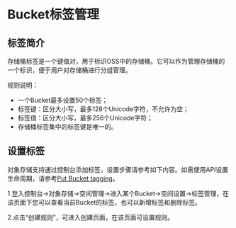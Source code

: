 # Bucket标签管理

## 标签简介

存储桶标签是一个键值对，用于标识OSS中的存储桶。它可以作为管理存储桶的一个标识，便于用户对存储桶进行分组管理。

规则说明：
- 一个Bucket最多设置50个标签；
- 标签键：区分大小写，最多128个Unicode字符，不允许为空；
- 标签值：区分大小写，最多256个Unicode字符；
- 存储桶标签集中的标签键是唯一的。

## 设置标签

对象存储支持通过控制台添加标签，设置步骤请参考如下内容。如需使用API设置生命周期，请参考[Put Bucket tagging](../API-Reference-S3-Compatible/Compatibility-API/Operations-On-Bucket/Put-Bucket-Tagging.md)。

1.登入控制台->对象存储->空间管理->进入某个Bucket->空间设置->标签管理，在该页面下您可以查看当前Bucket的标签，也可以新增标签和删除标签。

2.点击“创建规则”，可进入创建页面，在该页面可设置规则。
